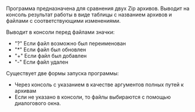 Программа предназначена для сравнения двух Zip архивов. Выводит на консоль результат работы в виде таблицы с названием 
архивов и файлами с соответствующими изменениями. 

Выводит в консоли перед файлами значки:

* "?" Если файл возможно был переименован
* "*" Если файл был обновлен
* "+" Если файл был добавлен
* "-" Если файл удален

Существует две формы запуска программы:
* Через консоль с указанием в качестве аргументов 
полных путей к архивам
* Если не указано в консоли, то файлы выбираются с помощью 
диалогового окна.